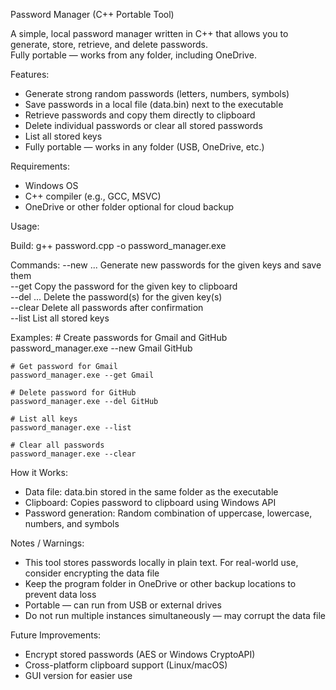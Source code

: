 Password Manager (C++ Portable Tool)

A simple, local password manager written in C++ that allows you to generate, store, retrieve, and delete passwords.  
Fully portable — works from any folder, including OneDrive.


Features:

- Generate strong random passwords (letters, numbers, symbols)  
- Save passwords in a local file (data.bin) next to the executable  
- Retrieve passwords and copy them directly to clipboard  
- Delete individual passwords or clear all stored passwords  
- List all stored keys  
- Fully portable — works in any folder (USB, OneDrive, etc.)


Requirements:

- Windows OS  
- C++ compiler (e.g., GCC, MSVC)  
- OneDrive or other folder optional for cloud backup


Usage:

Build:
    g++ password.cpp -o password_manager.exe

Commands:
    --new <key1> <key2> ...      Generate new passwords for the given keys and save them  
    --get <key>                  Copy the password for the given key to clipboard  
    --del <key1> <key2> ...      Delete the password(s) for the given key(s)  
    --clear                       Delete all passwords after confirmation  
    --list                        List all stored keys

Examples:
    # Create passwords for Gmail and GitHub
    password_manager.exe --new Gmail GitHub
    
    # Get password for Gmail
    password_manager.exe --get Gmail

    # Delete password for GitHub
    password_manager.exe --del GitHub

    # List all keys
    password_manager.exe --list

    # Clear all passwords
    password_manager.exe --clear


How it Works:

- Data file: data.bin stored in the same folder as the executable  
- Clipboard: Copies password to clipboard using Windows API  
- Password generation: Random combination of uppercase, lowercase, numbers, and symbols


Notes / Warnings:

- This tool stores passwords locally in plain text. For real-world use, consider encrypting the data file  
- Keep the program folder in OneDrive or other backup locations to prevent data loss  
- Portable — can run from USB or external drives  
- Do not run multiple instances simultaneously — may corrupt the data file


Future Improvements:

- Encrypt stored passwords (AES or Windows CryptoAPI)  
- Cross-platform clipboard support (Linux/macOS)  
- GUI version for easier use
